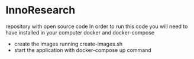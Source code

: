 # InnoResearch
repository with open source code
In order to run this code you will need to have installed in your computer docker and docker-compose
- create the images running create-images.sh
- start the application with docker-compose up command
